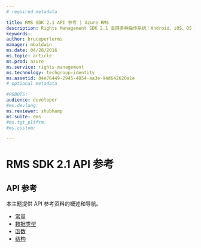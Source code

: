```yaml
---
# required metadata

title: RMS SDK 2.1 API 参考 | Azure RMS
description: Rights Management SDK 2.1 支持多种操作系统：Android、iOS、OS X、Linux、Windows Phone 和 Windows 应用商店。
keywords:
author: bruceperlerms
manager: mbaldwin
ms.date: 04/28/2016
ms.topic: article
ms.prod: azure
ms.service: rights-management
ms.technology: techgroup-identity
ms.assetid: 04e76449-2945-4054-aa3e-94d642620a1e
# optional metadata

#ROBOTS:
audience: developer
#ms.devlang:
ms.reviewer: shubhamp
ms.suite: ems
#ms.tgt_pltfrm:
#ms.custom:

---
```


# RMS SDK 2.1 API 参考 

## API 参考

本主题提供 API 参考资料的概述和导航。

- [常量](/rights-management/sdk/2.1/api/win/constants)
- [数据类型](/rights-management/sdk/2.1/api/win/data%20types)
- [函数](/rights-management/sdk/2.1/api/win/functions)
- [结构](/rights-management/sdk/2.1/api/win/structures)



<!--HONumber=May16_HO2-->


